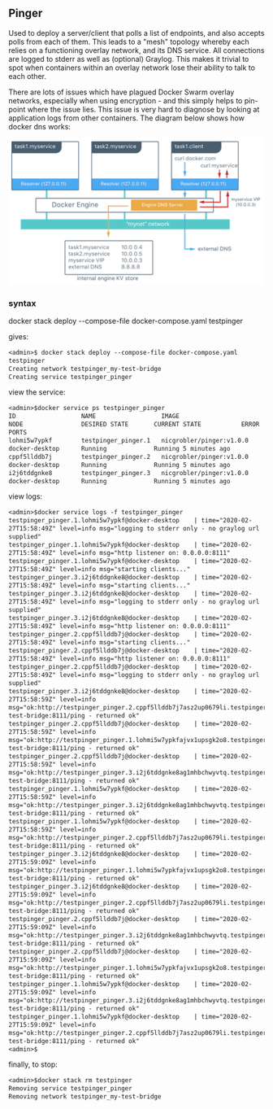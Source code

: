 ## Pinger

Used to deploy a server/client that polls a list of endpoints, and also accepts polls from each of them. This leads to a "mesh" topology whereby each 
relies on a functioning overlay network, and its DNS service. All connections are logged to stderr as well as (optional) Graylog. This makes it
trivial to spot when containers within an overlay network lose their ability to talk to each other.

There are lots of issues which have plagued Docker Swarm overlay networks, especially when using encryption - and this simply helps to pin-point 
where the issue lies. This issue is very hard to diagnose by looking at application logs from other containers. The diagram below shows how docker dns works:

![alt text](img/docker_dns.png "Docker DNS")

### syntax

docker stack deploy --compose-file docker-compose.yaml testpinger

gives:

```
<admin>$ docker stack deploy --compose-file docker-compose.yaml testpinger
Creating network testpinger_my-test-bridge
Creating service testpinger_pinger
```
view the service:
```
<admin>$docker service ps testpinger_pinger
ID                  NAME                  IMAGE                      NODE                DESIRED STATE       CURRENT STATE           ERROR               PORTS
lohmi5w7ypkf        testpinger_pinger.1   nicgrobler/pinger:v1.0.0   docker-desktop      Running             Running 5 minutes ago
cppf5llddb7j        testpinger_pinger.2   nicgrobler/pinger:v1.0.0   docker-desktop      Running             Running 5 minutes ago
i2j6tddgnke8        testpinger_pinger.3   nicgrobler/pinger:v1.0.0   docker-desktop      Running             Running 5 minutes ago
```
view logs:
```
<admin>$docker service logs -f testpinger_pinger
testpinger_pinger.1.lohmi5w7ypkf@docker-desktop    | time="2020-02-27T15:58:49Z" level=info msg="logging to stderr only - no graylog url supplied"
testpinger_pinger.1.lohmi5w7ypkf@docker-desktop    | time="2020-02-27T15:58:49Z" level=info msg="http listener on: 0.0.0.0:8111"
testpinger_pinger.1.lohmi5w7ypkf@docker-desktop    | time="2020-02-27T15:58:49Z" level=info msg="starting clients..."
testpinger_pinger.3.i2j6tddgnke8@docker-desktop    | time="2020-02-27T15:58:49Z" level=info msg="starting clients..."
testpinger_pinger.3.i2j6tddgnke8@docker-desktop    | time="2020-02-27T15:58:49Z" level=info msg="logging to stderr only - no graylog url supplied"
testpinger_pinger.3.i2j6tddgnke8@docker-desktop    | time="2020-02-27T15:58:49Z" level=info msg="http listener on: 0.0.0.0:8111"
testpinger_pinger.2.cppf5llddb7j@docker-desktop    | time="2020-02-27T15:58:49Z" level=info msg="starting clients..."
testpinger_pinger.2.cppf5llddb7j@docker-desktop    | time="2020-02-27T15:58:49Z" level=info msg="http listener on: 0.0.0.0:8111"
testpinger_pinger.2.cppf5llddb7j@docker-desktop    | time="2020-02-27T15:58:49Z" level=info msg="logging to stderr only - no graylog url supplied"
testpinger_pinger.3.i2j6tddgnke8@docker-desktop    | time="2020-02-27T15:58:59Z" level=info msg="ok:http://testpinger_pinger.2.cppf5llddb7j7asz2up0679li.testpinger_my-test-bridge:8111/ping - returned ok"
testpinger_pinger.2.cppf5llddb7j@docker-desktop    | time="2020-02-27T15:58:59Z" level=info msg="ok:http://testpinger_pinger.1.lohmi5w7ypkfajvx1upsgk2o8.testpinger_my-test-bridge:8111/ping - returned ok"
testpinger_pinger.2.cppf5llddb7j@docker-desktop    | time="2020-02-27T15:58:59Z" level=info msg="ok:http://testpinger_pinger.3.i2j6tddgnke8ag1mhbchwyvtq.testpinger_my-test-bridge:8111/ping - returned ok"
testpinger_pinger.1.lohmi5w7ypkf@docker-desktop    | time="2020-02-27T15:58:59Z" level=info msg="ok:http://testpinger_pinger.3.i2j6tddgnke8ag1mhbchwyvtq.testpinger_my-test-bridge:8111/ping - returned ok"
testpinger_pinger.1.lohmi5w7ypkf@docker-desktop    | time="2020-02-27T15:58:59Z" level=info msg="ok:http://testpinger_pinger.2.cppf5llddb7j7asz2up0679li.testpinger_my-test-bridge:8111/ping - returned ok"
testpinger_pinger.3.i2j6tddgnke8@docker-desktop    | time="2020-02-27T15:59:09Z" level=info msg="ok:http://testpinger_pinger.1.lohmi5w7ypkfajvx1upsgk2o8.testpinger_my-test-bridge:8111/ping - returned ok"
testpinger_pinger.3.i2j6tddgnke8@docker-desktop    | time="2020-02-27T15:59:09Z" level=info msg="ok:http://testpinger_pinger.2.cppf5llddb7j7asz2up0679li.testpinger_my-test-bridge:8111/ping - returned ok"
testpinger_pinger.2.cppf5llddb7j@docker-desktop    | time="2020-02-27T15:59:09Z" level=info msg="ok:http://testpinger_pinger.3.i2j6tddgnke8ag1mhbchwyvtq.testpinger_my-test-bridge:8111/ping - returned ok"
testpinger_pinger.2.cppf5llddb7j@docker-desktop    | time="2020-02-27T15:59:09Z" level=info msg="ok:http://testpinger_pinger.1.lohmi5w7ypkfajvx1upsgk2o8.testpinger_my-test-bridge:8111/ping - returned ok"
testpinger_pinger.1.lohmi5w7ypkf@docker-desktop    | time="2020-02-27T15:59:09Z" level=info msg="ok:http://testpinger_pinger.3.i2j6tddgnke8ag1mhbchwyvtq.testpinger_my-test-bridge:8111/ping - returned ok"
testpinger_pinger.1.lohmi5w7ypkf@docker-desktop    | time="2020-02-27T15:59:09Z" level=info msg="ok:http://testpinger_pinger.2.cppf5llddb7j7asz2up0679li.testpinger_my-test-bridge:8111/ping - returned ok"
<admin>$
```
finally, to stop:
```
<admin>$docker stack rm testpinger
Removing service testpinger_pinger
Removing network testpinger_my-test-bridge
```
